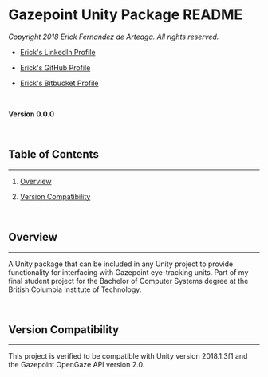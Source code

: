 <link href="markdown_style.css" rel="stylesheet"></link>

<!--======================================================================================
    Gazepoint Unity Package README
=======================================================================================-->
# Gazepoint Unity Package README

_Copyright 2018 Erick Fernandez de Arteaga. All rights reserved._

- [Erick's LinkedIn Profile][ref_linkedin_profile]

- [Erick's GitHub Profile][ref_github_profile]

- [Erick's Bitbucket Profile][ref_bitbucket_profile]

<br>

**Version 0.0.0**

<br>

<!--======================================================================================
    Table of Contents
=======================================================================================-->
## Table of Contents
---

1. [Overview](#overview)

1. [Version Compatibility](#version_compatibility)

<br>

<!--======================================================================================
    Overview
=======================================================================================-->
<a id="overview"></a>
## Overview
---

A Unity package that can be included in any Unity project to provide functionality for 
interfacing with Gazepoint eye-tracking units. Part of my final student project for the 
Bachelor of Computer Systems degree at the British Columbia Institute of Technology.

<br>

<!--======================================================================================
    Version Compatibility
=======================================================================================-->
<a id="version_compatibility"></a>
## Version Compatibility
---

This project is verified to be compatible with Unity version 2018.1.3f1 and the Gazepoint 
OpenGaze API version 2.0. 

<br>

<!--======================================================================================
    Reference Links
=======================================================================================-->
[ref_linkedin_profile]: https://www.linkedin.com/in/erick-fda "Erick's LinkedIn Profile"

[ref_github_profile]: https://github.com/erick-fda "Erick's GitHub Profile"

[ref_bitbucket_profile]: https://bitbucket.org/erick-fda "Erick's Bitbucket Profile"
